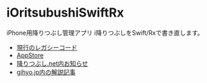 # iOritsubushiSwiftRx
iPhone用降りつぶし管理アプリ i降りつぶしをSwift/Rxで書き直します。

* [現行のレガシーコード](https://github.com/yonezawaizumi/iOritsubushi)
* [AppStore](http://itunes.apple.com/jp/app/id489857963)
* [降りつぶし.net内お知らせ](http://oritsubushi.net/index.php?topic=3-iOSApp)
* [gihyo.jp内の解説記事](http://gihyo.jp/dev/serial/01/oritsubushi/0005)
